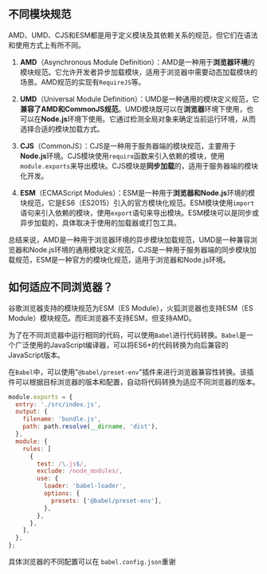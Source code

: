 ## 不同模块规范

AMD、UMD、CJS和ESM都是用于定义模块及其依赖关系的规范，但它们在语法和使用方式上有所不同。

1. **AMD**（Asynchronous Module Definition）：AMD是一种用于**浏览器环境**的模块规范。它允许开发者异步加载模块，适用于浏览器中需要动态加载模块的场景。AMD规范的实现有`RequireJS`等。

2. **UMD**（Universal Module Definition）：UMD是一种通用的模块定义规范，它**兼容了AMD和CommonJS规范**。UMD模块既可以在**浏览器**环境下使用，也可以在**Node.js**环境下使用。它通过检测全局对象来确定当前运行环境，从而选择合适的模块加载方式。

3. **CJS**（CommonJS）：CJS是一种用于服务器端的模块规范，主要用于**Node.js**环境。CJS模块使用`require`函数来引入依赖的模块，使用`module.exports`来导出模块。CJS模块是**同步加载**的，适用于服务器端的模块化开发。

4. **ESM**（ECMAScript Modules）：ESM是一种用于**浏览器和Node.js**环境的模块规范，它是ES6（ES2015）引入的官方模块化规范。ESM模块使用`import`语句来引入依赖的模块，使用`export`语句来导出模块。ESM模块可以是同步或异步加载的，具体取决于使用的加载器或打包工具。

总结来说，AMD是一种用于浏览器环境的异步模块加载规范，UMD是一种兼容浏览器和Node.js环境的通用模块定义规范，CJS是一种用于服务器端的同步模块加载规范，ESM是一种官方的模块化规范，适用于浏览器和Node.js环境。

## 如何适应不同浏览器？

谷歌浏览器支持的模块规范为ESM（ES Module），火狐浏览器也支持ESM（ES Module）模块规范。而IE浏览器不支持ESM，但支持AMD。

为了在不同浏览器中运行相同的代码，可以使用`Babel`进行代码转换。`Babel`是一个广泛使用的JavaScript编译器，可以将ES6+的代码转换为向后兼容的JavaScript版本。

在`Babel`中，可以使用"`@babel/preset-env`"插件来进行浏览器兼容性转换。该插件可以根据目标浏览器的版本和配置，自动将代码转换为适应不同浏览器的版本。

~~~js
module.exports = {
  entry: './src/index.js',
  output: {
    filename: 'bundle.js',
    path: path.resolve(__dirname, 'dist'),
  },
  module: {
    rules: [
      {
        test: /\.js$/,
        exclude: /node_modules/,
        use: {
          loader: 'babel-loader',
          options: {
            presets: ['@babel/preset-env'],
          },
        },
      },
    ],
  },
};
~~~

具体浏览器的不同配置可以在 `babel.config.json`重谢